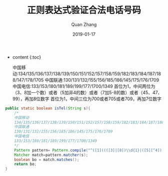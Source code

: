 ﻿---
layout: post
title: "正则表达式验证合法电话号码"
date: 2019-01-17
categories: Java
tags: Java
author: Quan Zhang
---

* content
{:toc} 

	中国移动:134/135/136/137/138/139/150/151/152/157/158/159/182/183/184/187/188/147/178/1705
	中国联通:130/131/132/155/156/185/186/145/175/176/1709
	中国电信:133/153/180/181/189/199/177/1700/1349
	首位为1，中间两位为（3、8加一个数）或者（5加非4的数）或者（7加5-8的数）或者（45、47、99），再加8位数字
	首位为1，中间三位为700或者705或者709，再加7位数字

```java
public static boolean isTel(String s){
	/*
	中国移动
	134/135/136/137/138/139/150/151/152/157/158/159/182/183/184/187/188/147/178/1705
	中国联通
	130/131/132/155/156/185/186/145/175/176/1709
	中国电信
	133/153/180/181/189/199/177/1700/1349
	*/
	Pattern pattern= Pattern.compile("^([1]((([3]|[8])\\d{1}|([5][^4])|([7][5-8])|45|47|99)\\d{8}|(700|705|709)\\d{7}))?$");
	Matcher match=pattern.matcher(s);
	boolean bo = match.matches();
	return bo;
}
```
